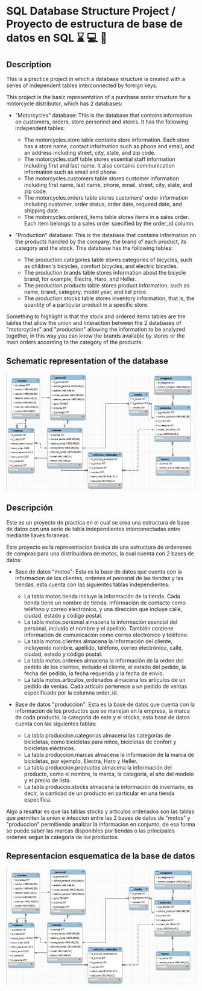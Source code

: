 # SQL Database Structure Project / Proyecto de estructura de base de datos en SQL  :hourglass: :computer: :floppy_disk:

## Description

This is a practice project in which a database structure is created with a series of independent tables interconnected by foreign keys.

This project is the basic representation of a purchase order structure for a motorcycle distributor, which has 2 databases:

* "Motorcycles" database: This is the database that contains information on customers, orders, store personnel and stores. It has the following independent tables:
  - The motorcycles.store table contains store information. Each store has a store name, contact information such as phone and email, and an address including street, city, state, and zip code.
  - The motorcycles.staff table stores essential staff information including first and last name. It also contains communication information such as email and phone.
  - The motorcycles.customers table stores customer information including first name, last name, phone, email, street, city, state, and zip code.
  - The motorcycles.orders table stores customers' order information including customer, order status, order date, required date, and shipping date.
  - The motorcycles.ordered_items table stores items in a sales order. Each item belongs to a sales order specified by the order_id column.

* "Production" database: This is the database that contains information on the products handled by the company, the brand of each product, its category and the stock. This database has the following tables:
  - The production.categories table stores categories of bicycles, such as children's bicycles, comfort bicycles, and electric bicycles.
  - The production.brands table stores information about the bicycle brand, for example, Electra, Haro, and Heller.
  - The production.products table stores product information, such as name, brand, category, model year, and list price.
  - The production.stocks table stores inventory information, that is, the quantity of a particular product in a specific store.
 
Something to highlight is that the stock and ordered items tables are the tables that allow the union and interaction between the 2 databases of "motorcycles" and "production" allowing the information to be analyzed together, in this way you can know the brands available by stores or the main orders according to the category of the products.

## Schematic representation of the database

![Schematic](https://github.com/NixonGarciaRamirez/Proyecto-de-estructura-de-base-de-datos-SQL/blob/main/esquema.png)

## Descripción

Este es un proyecto de practica en el cual se crea una estructura de base de datos con una serie de tabla independientes interconectadas entre mediante llaves foraneas.

Este proyecto es la representacion basica de una estructura de ordenenes de compras para una distribuidora de motos, la cual cuenta con 2 bases de datos:

* Base de datos "motos": Esta es la base de datos que cuenta con la informacion de los clientes, ordenes el perosnal de las tiendas y las tiendas, esta cuenta con las siguientes tablas independientes:
  -  La tabla motos.tienda incluye la información de la tienda. Cada tienda tiene un nombre de tienda, información de contacto como teléfono y correo electrónico, y una dirección que incluye calle, ciudad, estado y código postal.
  -  La tabla motos.personal almacena la información esencial del personal, incluido el nombre y el apellido. También contiene información de comunicación como correo electrónico y teléfono.
  -  La tabla motos.clientes almacena la información del cliente, incluyendo nombre, apellido, teléfono, correo electrónico, calle, ciudad, estado y código postal.
  -  La tabla motos.ordenes almacena la información de la orden del pedido de los clientes, incluido el cliente, el estado del pedido, la fecha del pedido, la fecha requerida y la fecha de envío.
  -  La tabla motos.articulos_ordenados almacena los artículos de un pedido de ventas. Cada artículo pertenece a un pedido de ventas especificado por la columna order_id.

* Base de datos "produccion": Esta es la base de datos que cuenta con la informacion de los productos que se manejan en la empresa, la marca de cada producto, la categoria de este y el stocks, esta base de datos cuenta con las siguientes tablas:
  - La tabla produccion.categorias almacena las categorías de bicicletas, como bicicletas para niños, bicicletas de confort y bicicletas eléctricas.
  - La tabla produccion.marcas almacena la información de la marca de bicicletas, por ejemplo, Electra, Haro y Heller.
  - La tabla produccion.productos almacena la información del producto, como el nombre, la marca, la categoría, el año del modelo y el precio de lista.
  - La tabla produccio.stocks almacena la información de inventario, es decir, la cantidad de un producto en particular en una tienda específica. 

Algo a resaltar es que las tablas stocks y articulos ordenados son las tablas que permiten la union e inteccion entre las 2 bases de datos de "motos" y "produccion" permitiendo analizar la informacion en conjunto, de esa forma se puede saber las marcas disponibles por tiendas o las principales ordenes segun la categoria de los productos.

## Representacion esquematica de la base de datos
![Esquema de la base de datos](https://github.com/NixonGarciaRamirez/Proyecto-de-estructura-de-base-de-datos-SQL/blob/main/esquema.png)
